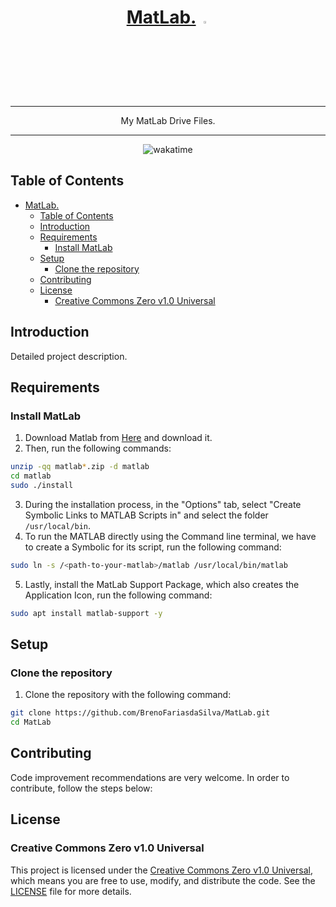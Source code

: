 <div align="center">
  
# [MatLab.](https://github.com/BrenoFariasdaSilva/MatLab) <img src="[Icon-Image-URL](https://github.com/BrenoFariasdaSilva/MatLab/blob/main/.assets/matlab.svg)"  width="3%" height="3%">

</div>

<div align="center">
  
---

My MatLab Drive Files.
  
---

</div>

<div align="center">

![wakatime](https://wakatime.com/badge/github/BrenoFariasdaSilva/MatLab.svg)

</div>


## Table of Contents
- [MatLab. ](#matlab-)
	- [Table of Contents](#table-of-contents)
	- [Introduction](#introduction)
	- [Requirements](#requirements)
		- [Install MatLab](#install-matlab)
	- [Setup](#setup)
		- [Clone the repository](#clone-the-repository)
	- [Contributing](#contributing)
	- [License](#license)
		- [Creative Commons Zero v1.0 Universal](#creative-commons-zero-v10-universal)


## Introduction

Detailed project description.

## Requirements
### Install MatLab
1. Download Matlab from [Here](https://matlab.mathworks.com/) and download it.
2. Then, run the following commands:

```bash
unzip -qq matlab*.zip -d matlab
cd matlab
sudo ./install
```

3. During the installation process, in the "Options" tab, select "Create Symbolic Links to MATLAB Scripts in" and select the folder `/usr/local/bin`.
4. To run the MATLAB directly using the Command line terminal, we have to create a Symbolic for its script, run the following command:

```bash
sudo ln -s /<path-to-your-matlab>/matlab /usr/local/bin/matlab
```

5. Lastly, install the MatLab Support Package, which also creates the Application Icon, run the following command:

```bash
sudo apt install matlab-support -y
```


## Setup

### Clone the repository
1. Clone the repository with the following command:

```bash
git clone https://github.com/BrenoFariasdaSilva/MatLab.git
cd MatLab
```

## Contributing
Code improvement recommendations are very welcome. In order to contribute, follow the steps below:

## License

### Creative Commons Zero v1.0 Universal
This project is licensed under the [Creative Commons Zero v1.0 Universal](LICENSE), which means you are free to use, modify, and distribute the code. See the [LICENSE](LICENSE) file for more details.
